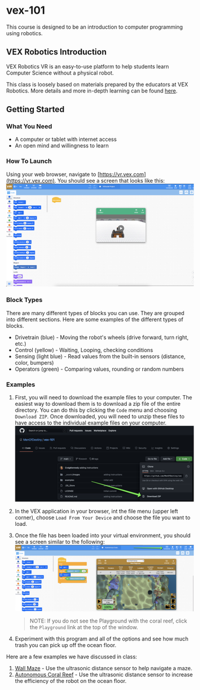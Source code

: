 # vex-101

This course is designed to be an introduction to computer programming using robotics.

## VEX Robotics Introduction

VEX Robotics VR is an easy-to-use platform to help students learn Computer Science without a physical robot.

This class is loosely based on materials prepared by the educators at VEX Robotics.  More details and more in-depth learning can be found [here](https://education.vex.com/stemlabs/cs/computer-science-level-1-blocks).

## Getting Started

### What You Need

- A computer or tablet with internet access
- An open mind and willingness to learn

### How To Launch

Using your web browser, navigate to [https://vr.vex.com](https://vr.vex.com).  You should see a screen that looks like this:
![home-page](./_assets/images/vex-home.png)

### Block Types

There are many different types of blocks you can use. They are grouped into different sections.  Here are some examples of the different types of blocks.

- Drivetrain (blue) - Moving the robot's wheels (drive forward, turn right, etc.)
- Control (yellow) - Waiting, Looping, checking conditions
- Sensing (light blue) - Read values from the built-in sensors (distance, color, bumpers)
- Operators (green) - Comparing values, rounding or random numbers

### Examples

1. First, you will need to download the example files to your computer.  The easiest way to download them is to download a zip file of the entire directory. You can do this by clicking the `Code` menu and choosing `Download ZIP`. Once downloaded, you will need to unzip these files to have access to the individual example files on your computer.
![download](./_assets/images/github-download.png)

1. In the VEX application in your browser, int the file menu (upper left corner), choose `Load From Your Device` and choose the file you want to load.

1. Once the file has been loaded into your virtual environment, you should see a screen similar to the following:
![loaded](./_assets/images/vex-loaded.png)
    > NOTE: If you do not see the Playground with the coral reef, click the `Playground` link at the top of the window.

1. Experiment with this program and all of the options and see how much trash you can pick up off the ocean floor.

Here are a few examples we have discussed in class:

1. [Wall Maze](example-wallmaze.md) - Use the ultrasonic distance sensor to help navigate a maze.
1. [Autonomous Coral Reef](example-autonomousreef.md) - Use the ultrasonic distance sensor to increase the efficiency of the robot on the ocean floor.
